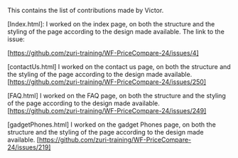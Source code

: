 This contains the list of contributions made by Victor.

[Index.html]: I worked on the index page, on both the structure and the styling of the page according to the design made available.
The link to the issue:

[https://github.com/zuri-training/WF-PriceCompare-24/issues/4]

[contactUs.html]
I worked on the contact us page, on both the structure and the styling of the page according to the design made available.
[https://github.com/zuri-training/WF-PriceCompare-24/issues/250]

[FAQ.html]
I worked on the FAQ page, on both the structure and the styling of the page according to the design made available.
[https://github.com/zuri-training/WF-PriceCompare-24/issues/249]

[gadgetPhones.html]
I worked on the gadget Phones page, on both the structure and the styling of the page according to the design made available.
[https://github.com/zuri-training/WF-PriceCompare-24/issues/219]
